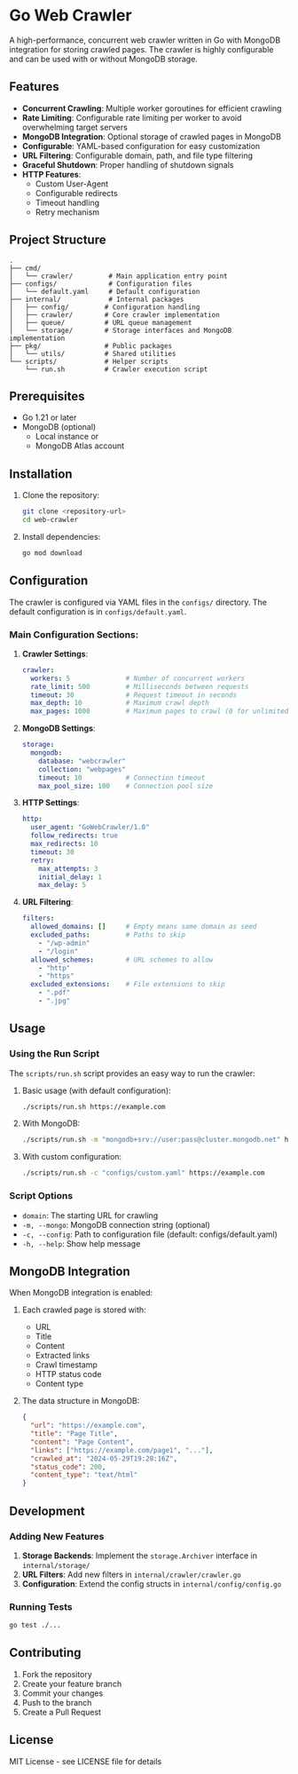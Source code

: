 # Go Web Crawler

A high-performance, concurrent web crawler written in Go with MongoDB integration for storing crawled pages. The crawler is highly configurable and can be used with or without MongoDB storage.

## Features

- **Concurrent Crawling**: Multiple worker goroutines for efficient crawling
- **Rate Limiting**: Configurable rate limiting per worker to avoid overwhelming target servers
- **MongoDB Integration**: Optional storage of crawled pages in MongoDB
- **Configurable**: YAML-based configuration for easy customization
- **URL Filtering**: Configurable domain, path, and file type filtering
- **Graceful Shutdown**: Proper handling of shutdown signals
- **HTTP Features**:
  - Custom User-Agent
  - Configurable redirects
  - Timeout handling
  - Retry mechanism

## Project Structure

```
.
├── cmd/
│   └── crawler/         # Main application entry point
├── configs/             # Configuration files
│   └── default.yaml     # Default configuration
├── internal/            # Internal packages
│   ├── config/         # Configuration handling
│   ├── crawler/        # Core crawler implementation
│   ├── queue/          # URL queue management
│   └── storage/        # Storage interfaces and MongoDB implementation
├── pkg/                # Public packages
│   └── utils/          # Shared utilities
└── scripts/            # Helper scripts
    └── run.sh          # Crawler execution script
```

## Prerequisites

- Go 1.21 or later
- MongoDB (optional)
  - Local instance or
  - MongoDB Atlas account

## Installation

1. Clone the repository:
   ```bash
   git clone <repository-url>
   cd web-crawler
   ```

2. Install dependencies:
   ```bash
   go mod download
   ```

## Configuration

The crawler is configured via YAML files in the `configs/` directory. The default configuration is in `configs/default.yaml`.

### Main Configuration Sections:

1. **Crawler Settings**:
   ```yaml
   crawler:
     workers: 5              # Number of concurrent workers
     rate_limit: 500         # Milliseconds between requests
     timeout: 30             # Request timeout in seconds
     max_depth: 10           # Maximum crawl depth
     max_pages: 1000         # Maximum pages to crawl (0 for unlimited)
   ```

2. **MongoDB Settings**:
   ```yaml
   storage:
     mongodb:
       database: "webcrawler"
       collection: "webpages"
       timeout: 10           # Connection timeout
       max_pool_size: 100    # Connection pool size
   ```

3. **HTTP Settings**:
   ```yaml
   http:
     user_agent: "GoWebCrawler/1.0"
     follow_redirects: true
     max_redirects: 10
     timeout: 30
     retry:
       max_attempts: 3
       initial_delay: 1
       max_delay: 5
   ```

4. **URL Filtering**:
   ```yaml
   filters:
     allowed_domains: []     # Empty means same domain as seed
     excluded_paths:         # Paths to skip
       - "/wp-admin"
       - "/login"
     allowed_schemes:        # URL schemes to allow
       - "http"
       - "https"
     excluded_extensions:    # File extensions to skip
       - ".pdf"
       - ".jpg"
   ```

## Usage

### Using the Run Script

The `scripts/run.sh` script provides an easy way to run the crawler:

1. Basic usage (with default configuration):
   ```bash
   ./scripts/run.sh https://example.com
   ```

2. With MongoDB:
   ```bash
   ./scripts/run.sh -m "mongodb+srv://user:pass@cluster.mongodb.net" https://example.com
   ```

3. With custom configuration:
   ```bash
   ./scripts/run.sh -c "configs/custom.yaml" https://example.com
   ```

### Script Options

- `domain`: The starting URL for crawling
- `-m, --mongo`: MongoDB connection string (optional)
- `-c, --config`: Path to configuration file (default: configs/default.yaml)
- `-h, --help`: Show help message

## MongoDB Integration

When MongoDB integration is enabled:

1. Each crawled page is stored with:
   - URL
   - Title
   - Content
   - Extracted links
   - Crawl timestamp
   - HTTP status code
   - Content type

2. The data structure in MongoDB:
   ```json
   {
     "url": "https://example.com",
     "title": "Page Title",
     "content": "Page Content",
     "links": ["https://example.com/page1", "..."],
     "crawled_at": "2024-05-29T19:28:16Z",
     "status_code": 200,
     "content_type": "text/html"
   }
   ```

## Development

### Adding New Features

1. **Storage Backends**: Implement the `storage.Archiver` interface in `internal/storage/`
2. **URL Filters**: Add new filters in `internal/crawler/crawler.go`
3. **Configuration**: Extend the config structs in `internal/config/config.go`

### Running Tests

```bash
go test ./...
```

## Contributing

1. Fork the repository
2. Create your feature branch
3. Commit your changes
4. Push to the branch
5. Create a Pull Request

## License

MIT License - see LICENSE file for details 